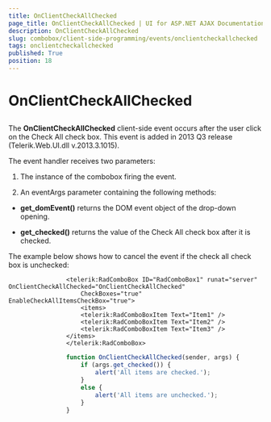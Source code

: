 ```yaml
---
title: OnClientCheckAllChecked
page_title: OnClientCheckAllChecked | UI for ASP.NET AJAX Documentation
description: OnClientCheckAllChecked
slug: combobox/client-side-programming/events/onclientcheckallchecked
tags: onclientcheckallchecked
published: True
position: 18
---
```


# OnClientCheckAllChecked



## 

The __OnClientCheckAllChecked__ client-side event occurs after the user click on the Check All check box. This event is added in 2013 Q3 release (Telerik.Web.UI.dll v.2013.3.1015).

The event handler receives two parameters:

1. The instance of the combobox firing the event.

1. An eventArgs parameter containing the following methods:

* __get_domEvent()__ returns the DOM event object of the drop-down opening.

* __get_checked()__ returns the value of the Check All check box after it is checked.

The example below shows how to cancel the event if the check all check box is unchecked:

````ASPNET
	            <telerik:RadComboBox ID="RadComboBox1" runat="server" OnClientCheckAllChecked="OnClientCheckAllChecked"
	                CheckBoxes="true" EnableCheckAllItemsCheckBox="true">
	                <items>
	                <telerik:RadComboBoxItem Text="Item1" />
	                <telerik:RadComboBoxItem Text="Item2" />
	                <telerik:RadComboBoxItem Text="Item3" />
	            </items>
	            </telerik:RadComboBox>
````



````JavaScript
	            function OnClientCheckAllChecked(sender, args) {
	                if (args.get_checked()) {
	                    alert('All items are checked.');
	                }
	                else {
	                    alert('All items are unchecked.');
	                }
	            }
````


